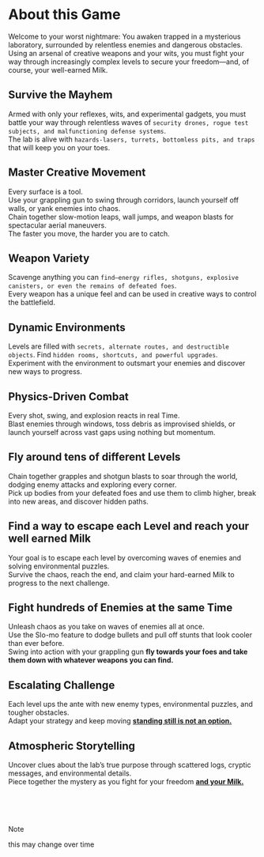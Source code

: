 
# About this Game
Welcome to your worst nightmare: You awaken trapped in a mysterious laboratory, surrounded by relentless enemies and dangerous obstacles. <br>
Using an arsenal of creative weapons and your wits, you must fight your way through increasingly complex levels to secure your freedom—and, of course, your well-earned Milk.

## Survive the Mayhem
Armed with only your reflexes, wits, and experimental gadgets, you must battle your way through relentless waves of `security drones, rogue test subjects, and malfunctioning defense systems`. <br>
The lab is alive with `hazards-lasers, turrets, bottomless pits, and traps` that will keep you on your toes.

## Master Creative Movement
Every surface is a tool. <br>
Use your grappling gun to swing through corridors, launch yourself off walls, or yank enemies into chaos. <br>
Chain together slow-motion leaps, wall jumps, and weapon blasts for spectacular aerial maneuvers. <br>
The faster you move, the harder you are to catch.

## Weapon Variety
Scavenge anything you can `find—energy rifles, shotguns, explosive canisters, or even the remains of defeated foes`. <br>
Every weapon has a unique feel and can be used in creative ways to control the battlefield.

## Dynamic Environments
Levels are filled with `secrets, alternate routes, and destructible objects`. Find `hidden rooms, shortcuts, and powerful upgrades`. <br>
Experiment with the environment to outsmart your enemies and discover new ways to progress.

## Physics-Driven Combat
Every shot, swing, and explosion reacts in real Time. <br>
Blast enemies through windows, toss debris as improvised shields, or launch yourself across vast gaps using nothing but momentum.

## Fly around tens of different Levels
Chain together grapples and shotgun blasts to soar through the world, dodging enemy attacks and exploring every corner. <br>
Pick up bodies from your defeated foes and use them to climb higher, break into new areas, and discover hidden paths.

## Find a way to escape each Level and reach your well earned Milk
Your goal is to escape each level by overcoming waves of enemies and solving environmental puzzles. <br>
Survive the chaos, reach the end, and claim your hard-earned Milk to progress to the next challenge.

## Fight hundreds of Enemies at the same Time
Unleash chaos as you take on waves of enemies all at once. <br>
Use the Slo-mo feature to dodge bullets and pull off stunts that look cooler than ever before. <br>
Swing into action with your grappling gun **fly towards your foes and take them down with whatever weapons you can find.**

## Escalating Challenge
Each level ups the ante with new enemy types, environmental puzzles, and tougher obstacles. <br>
Adapt your strategy and keep moving
<ins> **standing still is not an option.** </ins>

## Atmospheric Storytelling
Uncover clues about the lab’s true purpose through scattered logs, cryptic messages, and environmental details. <br>
Piece together the mystery as you fight for your freedom <ins> **and your Milk.** </ins>

<br><br><br>
> [!NOTE]
> this may change over time




